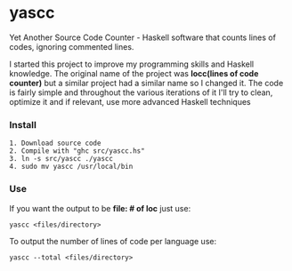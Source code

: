 yascc
=====

Yet Another Source Code Counter - Haskell software that counts lines of codes, ignoring commented lines. 

I started this project to improve my programming skills and Haskell knowledge. The original name of the project was **locc(lines of code counter)** but a similar project had a similar name so I changed it. The code is fairly simple and throughout the various iterations of it I'll try to clean, optimize it and if relevant, use more advanced Haskell techniques


### Install

    1. Download source code
    2. Compile with "ghc src/yascc.hs"
    3. ln -s src/yascc ./yascc
    4. sudo mv yascc /usr/local/bin

### Use

If you want the output to be **file: # of loc** just use:
    
    yascc <files/directory>

To output the number of lines of code per language use:

    yascc --total <files/directory>